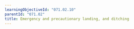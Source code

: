 ```yaml
---
learningObjectiveId: "071.02.10"
parentId: "071.02"
title: Emergency and precautionary landing, and ditching
---
```

